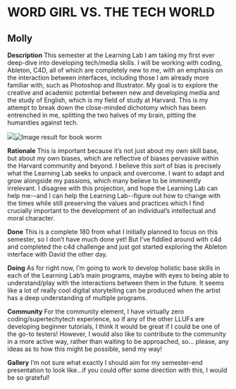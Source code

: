 


# WORD GIRL VS. THE TECH WORLD

## Molly
  
**Description**
This semester at the Learning Lab I am taking my first ever deep-dive into developing tech/media skills. I will be working with coding, Ableton, C4D, all of which are completely new to me, with an emphasis on the interaction between interfaces, including those I am already more familiar with, such as Photoshop and Illustrator. My goal is to explore the creative and academic potential between new and developing media and the study of English, which is my field of study at Harvard. This is my attempt to break down the close-minded dichotomy which has been entrenched in me, splitting the two halves of my brain, pitting the humanities against tech.

  
![](https://lh6.googleusercontent.com/9koA7L3dsR_jzqh9X2B0zLL0GysBGkvgwltqPmc8Bt6C9xU2ugx1DzNER_x1sabkBq2qOy95Ne9adDM7rTYX7gTl7X7-Z_Via9lS40CZ2LijWtsC9c1wv-bK9VDjxcoCpKBgmYVS)![Image result for book worm](https://lh5.googleusercontent.com/HtS81TwzRGsunfZBYF_LjB3lJx7hW3eORDMVMYqp0DibFqZaWTElNMiWtJU9lNXX9VfscPhFYT2AeIRoheqPVP_WCfJlIq2EITWAIHMCk7kPEZhqepe2eY7OG03hyNEGZC7WoKfi)  

**Rationale**
This is important because it’s not just about my own skill base, but about my own biases, which are reflective of biases pervasive within the Harvard community and beyond. I believe this sort of bias is precisely what the Learning Lab seeks to unpack and overcome. I want to adapt and grow alongside my passions, which many believe to be imminently irrelevant. I disagree with this projection, and hope the Learning Lab can help me--and I can help the Learning Lab--figure out how to change with the times while still preserving the values and practices which I find crucially important to the development of an individual’s intellectual and moral character.

**Done**
This is a complete 180 from what I initially planned to focus on this semester, so I don’t have much done yet! But I’ve fiddled around with c4d and completed the c4d challenge and just got started exploring the Ableton interface with David the other day.

  **Doing**
 As for right now, I’m going to work to develop holistic base skills in each of the Learning Lab’s main programs, maybe with eyes to being able to understand/play with the interactions between them in the future. It seems like a lot of really cool digital storytelling can be produced when the artist has a deep understanding of multiple programs.
  
**Community**
For the community element, I have virtually zero coding/supertechytech experience, so if any of the other LLUFs are developing beginner tutorials, I think it would be great if I could be one of the go-to testers! However, I would also like to contribute to the community in a more active way, rather than waiting to be approached, so… please, any ideas as to how this might be possible, send my way!

**Gallery**
I’m not sure what exactly I should aim for my semester-end presentation to look like…if you could offer some direction with this, I would be so grateful!


  
<!--stackedit_data:
eyJoaXN0b3J5IjpbMzc2OTY4NjUyXX0=
-->